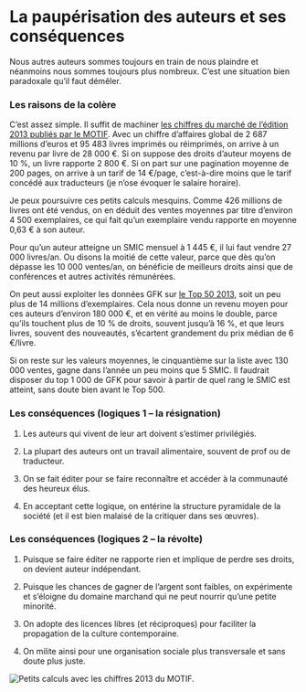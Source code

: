 # La paupérisation des auteurs et ses conséquences

Nous autres auteurs sommes toujours en train de nous plaindre et néanmoins nous sommes toujours plus nombreux. C’est une situation bien paradoxale qu’il faut démêler.<span id="more-38177"></span>

### Les raisons de la colère

C’est assez simple. Il suffit de machiner [les chiffres du marché de l’édition 2013 publiés par le MOTIF](http://www.lemotif.fr/fr/etudes-et-donnees/chiffres-cles/marche-du-livre/). Avec un chiffre d’affaires global de 2 687 millions d’euros et 95 483 livres imprimés ou réimprimés, on arrive à un revenu par livre de 28 000 €. Si on suppose des droits d’auteur moyens de 10 %, un livre rapporte 2 800 €. Si on part sur une pagination moyenne de 200 pages, on arrive à un tarif de 14 €/page, c’est-à-dire moins que le tarif concédé aux traducteurs (je n’ose évoquer le salaire horaire).

Je peux poursuivre ces petits calculs mesquins. Comme 426 millions de livres ont été vendus, on en déduit des ventes moyennes par titre d’environ 4 500 exemplaires, ce qui fait qu’un exemplaire vendu rapporte en moyenne 0,63 € à son auteur.

Pour qu’un auteur atteigne un SMIC mensuel à 1 445 €, il lui faut vendre 27 000 livres/an. Ou disons la moitié de cette valeur, parce que dès qu’on dépasse les 10 000 ventes/an, on bénéficie de meilleurs droits ainsi que de conférences et autres activités rémunérées.

On peut aussi exploiter les données GFK sur [le Top 50 2013](http://www.gfk.com/fr/news-and-events/press-room/press-releases/documents/20140114-cp-gfk-top-50-des-meilleures-ventes-de-livres-en-2013.pdf), soit un peu plus de 14 millions d’exemplaires. Cela nous donne un revenu moyen pour ces auteurs d’environ 180 000 €, et en vérité au moins le double, parce qu’ils touchent plus de 10 % de droits, souvent jusqu’à 16 %, et que leurs livres, souvent des nouveautés, s’écartent grandement du prix médian de 6 €/livre.

Si on reste sur les valeurs moyennes, le cinquantième sur la liste avec 130 000 ventes, gagne dans l’année un peu moins que 5 SMIC. Il faudrait disposer du top 1 000 de GFK pour savoir à partir de quel rang le SMIC est atteint, sans doute bien avant le Top 500.

### Les conséquences (logiques 1 – la résignation)

1. Les auteurs qui vivent de leur art doivent s’estimer privilégiés.

2. La plupart des auteurs ont un travail alimentaire, souvent de prof ou de traducteur.

3. On se fait éditer pour se faire reconnaître et accéder à la communauté des heureux élus.

4. En acceptant cette logique, on entérine la structure pyramidale de la société (et il est bien malaisé de la critiquer dans ses œuvres).

### Les conséquences (logiques 2 – la révolte)

1. Puisque se faire éditer ne rapporte rien et implique de perdre ses droits, on devient auteur indépendant.

2. Puisque les chances de gagner de l’argent sont faibles, on expérimente et s’éloigne du domaine marchand qui ne peut nourrir qu’une petite minorité.

3. On adopte des licences libres (et réciproques) pour faciliter la propagation de la culture contemporaine.

4. On milite ainsi pour une organisation sociale plus transversale et sans doute plus juste.

![Petits calculs avec les chiffres 2013 du MOTIF.](https://tcrouzet.com/images_tc/2014/11/motif.png)